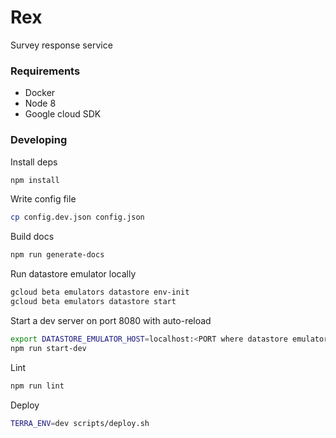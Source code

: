 # Rex
Survey response service

### Requirements
- Docker
- Node 8
- Google cloud SDK

### Developing
Install deps
```sh
npm install
```

Write config file
```sh
cp config.dev.json config.json
```

Build docs
```sh
npm run generate-docs
```

Run datastore emulator locally
```sh
gcloud beta emulators datastore env-init
gcloud beta emulators datastore start
```

Start a dev server on port 8080 with auto-reload
```sh
export DATASTORE_EMULATOR_HOST=localhost:<PORT where datastore emulator is running>
npm run start-dev
```

Lint
```sh
npm run lint
```

Deploy
```sh
TERRA_ENV=dev scripts/deploy.sh
```

